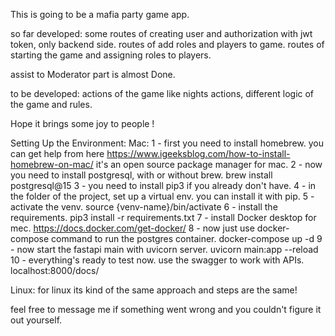 This is going to be a mafia party game app.

so far developed:
    some routes of creating user and authorization with jwt token, only backend side.
    routes of add roles and players to game.
    routes of starting the game and assigning roles to players.

assist to Moderator part is almost Done.

to be developed: actions of the game like nights actions, different logic of the game and rules.

Hope it brings some joy to people !

Setting Up the Environment:
Mac:
1 - first you need to install homebrew. you can get help from here https://www.igeeksblog.com/how-to-install-homebrew-on-mac/ 
it's an open source package manager for mac.
2 - now you need to install postgresql, with or without brew. 
    brew install postgresql@15
3 - you need to install pip3 if you already don't have.
4 - in the folder of the project, set up a virtual env. you can install it with pip.
5 - activate the venv.
    source {venv-name}/bin/activate
6 - install the requirements.
    pip3 install -r requirements.txt
7 - install Docker desktop for mec. https://docs.docker.com/get-docker/
8 - now just use docker-compose command to run the postgres container.
    docker-compose up -d
9 - now start the fastapi main with uvicorn server.
    uvicorn main:app --reload
10 - everything's ready to test now. use the swagger to work with APIs.
    localhost:8000/docs/

Linux:
for linux its kind of the same approach and steps are the same!

feel free to message me if something went wrong and you couldn't figure it out yourself.